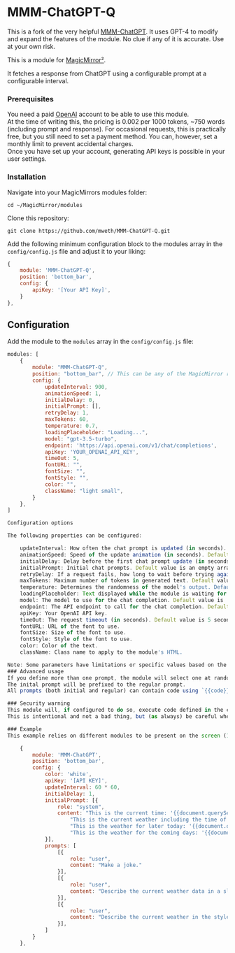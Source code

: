 # MMM-ChatGPT-Q

This is a fork of the very helpful [MMM-ChatGPT](https://github.com/ImanuelBertrand/MMM-ChatGPT).  It uses GPT-4 to modify and expand the features of the module.  No clue if any of it is accurate.  Use at your own risk.

This is a module for [MagicMirror²](https://github.com/MichMich/MagicMirror/).

It fetches a response from ChatGPT using a configurable prompt at a configurable interval.

### Prerequisites

You need a paid [OpenAI](https:://platform.openai.com) account to be able to use this module.<br>
At the time of writing this, the pricing is 0.002 per 1000 tokens, ~750 words (including prompt and response).
For occasional requests, this is practically free, but you still need to set a payment method.
You can, however, set a monthly limit to prevent accidental charges.<br>
Once you have set up your account, generating API keys is possible in your user settings.<br>


### Installation

Navigate into your MagicMirrors modules folder:

```shell
cd ~/MagicMirror/modules
```
Clone this repository:
```shell
git clone https://github.com/mweth/MMM-ChatGPT-Q.git
```

Add the following minimum configuration block to the modules array in the `config/config.js` file and adjust it to your liking:
```js
{
    module: 'MMM-ChatGPT-Q',
    position: 'bottom_bar',
    config: {
        apiKey: '[Your API Key]',
    }
},
```

## Configuration

Add the module to the `modules` array in the `config/config.js` file:

```javascript
modules: [
    {
        module: "MMM-ChatGPT-Q",
        position: "bottom_bar", // This can be any of the MagicMirror regions.
        config: {
            updateInterval: 900,
            animationSpeed: 1,
            initialDelay: 0,
            initialPrompt: [],
            retryDelay: 1,
            maxTokens: 60,
            temperature: 0.7,
            loadingPlaceholder: "Loading...",
            model: "gpt-3.5-turbo",
            endpoint: 'https://api.openai.com/v1/chat/completions',
            apiKey: 'YOUR_OPENAI_API_KEY',
            timeOut: 5,
            fontURL: "",
            fontSize: "",
            fontStyle: "",
            color: "",
            className: "light small",
        }
    },
]

Configuration options

The following properties can be configured:

    updateInterval: How often the chat prompt is updated (in seconds). Default value is 900 seconds (15 minutes).
    animationSpeed: Speed of the update animation (in seconds). Default value is 1 second.
    initialDelay: Delay before the first chat prompt update (in seconds). Default value is 0 seconds.
    initialPrompt: Initial chat prompts. Default value is an empty array.
    retryDelay: If a request fails, how long to wait before trying again (in seconds). Default value is 1 second.
    maxTokens: Maximum number of tokens in generated text. Default value is 60.
    temperature: Determines the randomness of the model's output. Default value is 0.7.
    loadingPlaceholder: Text displayed while the module is waiting for the API response. Default value is "Loading...".
    model: The model to use for the chat completion. Default value is 'gpt-3.5-turbo'.
    endpoint: The API endpoint to call for the chat completion. Default value is 'https://api.openai.com/v1/chat/completions'.
    apiKey: Your OpenAI API key.
    timeOut: The request timeout (in seconds). Default value is 5 seconds.
    fontURL: URL of the font to use.
    fontSize: Size of the font to use.
    fontStyle: Style of the font to use.
    color: Color of the text.
    className: Class name to apply to the module's HTML.

Note: Some parameters have limitations or specific values based on the OpenAI's API usage. maxTokens and temperature are based on the limitations and constraints of the GPT-3 API. For maxTokens, keep in mind that larger values may lead to slower response times and higher costs. For temperature, valid values range between 0 and 1.
### Advanced usage
If you define more than one prompt, the module will select one at random.<br>
The inital prompt will be prefixed to the regular prompt.
All prompts (both initial and regular) can contain code using `{{code}}` syntax. The code will be evaluated and replaced with the result. This allows you to fetch data from the screen and use it in the prompt. The code is evaluated in the context of the MagicMirror window, so you can use all the DOM API and other browser APIs.<br>

### Security warning
This module will, if configured to do so, execute code defined in the configuration.<br>
This is intentional and not a bad thing, but (as always) be careful when copying code from the internet. 

### Example
This example relies on different modules to be present on the screen (1x time, 3x weather). <br>It fetches the current weather, the weather for later today and the weather for the coming days and uses it in the prompt. It also uses the `initialPrompt` to set up the prompt with the current weather data.

    {
        module: 'MMM-ChatGPT',
        position: 'bottom_bar',
        config: {
            color: 'white',
            apiKey: '[API KEY]',
            updateInterval: 60 * 60,
            initialDelay: 1,
            initialPrompt: [{
                role: "system",
                content: "This is the current time: '{{document.querySelectorAll('.clock')[0].innerText}}'." +
                    "This is the current weather including the time of sunset/sunrise: '{{document.querySelectorAll('.weather')[0].innerText}}'. " +
                    "This is the weather for later today: '{{document.querySelectorAll('.weather')[1].innerText}}'. " +
                    "This is the weather for the coming days: '{{document.querySelectorAll('.weather')[2].innerText}}'. " +
            }],
            prompts: [
                [{
                    role: "user",
                    content: "Make a joke."
                }],
                [{
                    role: "user",
                    content: "Describe the current weather data in a slightly amusing way. Don't use more than one sentence."
                }],
                [{
                    role: "user",
                    content: "Describe the current weather in the style of the Wee Free Men from the novels of Terry Pratchett, but don't mention any specific names from the novels."
                }],
            ]
        }
    },
